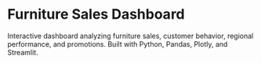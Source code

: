 # Furniture Sales Dashboard

Interactive dashboard analyzing furniture sales, customer behavior, regional performance, and promotions. Built with Python, Pandas, Plotly, and Streamlit.
